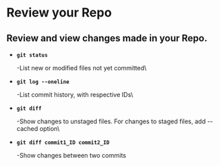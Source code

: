 # Review your Repo

## Review and view changes made in your Repo.

*   **`git status`**

    \-List new or modified files not yet committed\

*   **`git log --oneline`**

    \-List commit history, with respective IDs\

*   **`git diff`**

    \-Show changes to unstaged files. For changes to staged files, add --cached option\

*   **`git diff commit1_ID commit2_ID`**

    \-Show changes between two commits

